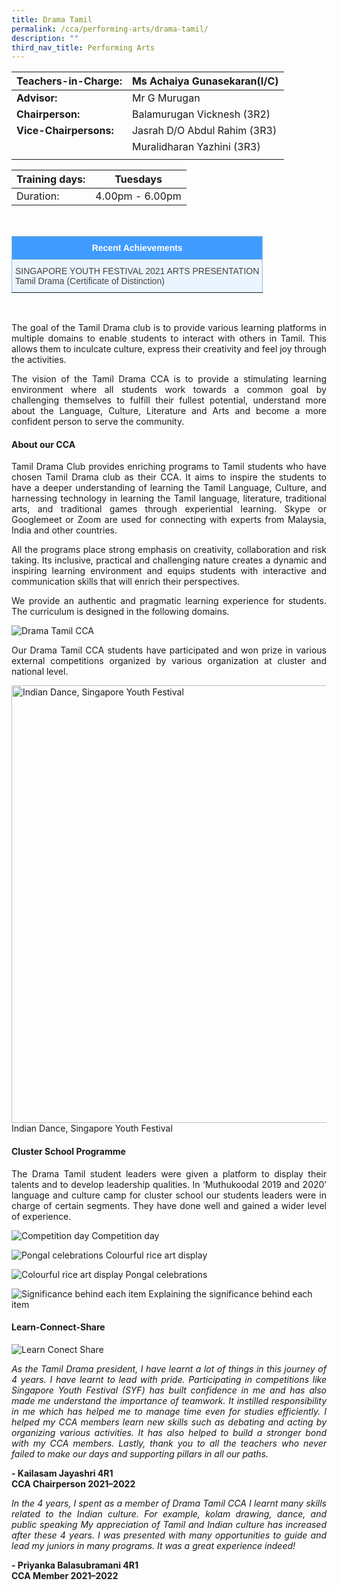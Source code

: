 ```yaml
---
title: Drama Tamil
permalink: /cca/performing-arts/drama-tamil/
description: ""
third_nav_title: Performing Arts
---
```

|  **Teachers-in-Charge:** | Ms Achaiya Gunasekaran(I/C) | 
| -------- | -------- |
| **Advisor:** | Mr G Murugan |
|**Chairperson:** |  Balamurugan Vicknesh (3R2) |
|**Vice-Chairpersons:** |  Jasrah D/O Abdul Rahim (3R3)  |
|  |  Muralidharan Yazhini (3R3) |
|  |  |

| Training days: | Tuesdays  |
| - | -|
| Duration: |  4.00pm - 6.00pm |

<br><style type="text/css">
.tg  {border-collapse:collapse;border-color:#9ABAD9;border-spacing:0;}
.tg td{background-color:#EBF5FF;border-color:#9ABAD9;border-style:solid;border-width:1px;color:#444;
  font-family:Arial, sans-serif;font-size:14px;overflow:hidden;padding:10px 5px;word-break:normal;}
.tg th{background-color:#409cff;border-color:#9ABAD9;border-style:solid;border-width:1px;color:#fff;
  font-family:Arial, sans-serif;font-size:14px;font-weight:normal;overflow:hidden;padding:10px 5px;word-break:normal;}
.tg .tg-3jrd{border-color:inherit;font-family:"Lucida Sans Unicode", "Lucida Grande", sans-serif !important;font-size:medium;
  text-align:left;vertical-align:top}
</style>
<table class="tg">
<thead>
  <tr>
    <th class="tg-3jrd"><b>Recent Achievements</b><br></th>
  </tr>
</thead>
<tbody>
  <tr>
    <td class="tg-3jrd">SINGAPORE YOUTH FESTIVAL 2021 ARTS PRESENTATION<br>Tamil Drama (Certificate of Distinction)</td>
  </tr>
</tbody>
</table>
<br>

<p style="text-align:justify">The goal of the Tamil Drama club is to provide various learning platforms in multiple domains to enable students to interact with others in Tamil. This allows them to inculcate culture, express their creativity and feel joy through the activities.</p>



<p style="text-align:justify">The vision of the Tamil Drama CCA is to provide a stimulating learning environment where all students work towards a common goal by challenging themselves to fulfill their fullest potential, understand more about the Language, Culture, Literature and Arts and become a more confident person to serve the community.</p>

#### About our CCA

<p style="text-align:justify">Tamil Drama Club provides enriching programs to Tamil students who have chosen Tamil Drama club as their CCA. It aims to inspire the students to have a deeper understanding of learning the Tamil Language, Culture, and harnessing technology in learning the Tamil language, literature, traditional arts, and traditional games through experiential learning. Skype or Googlemeet or Zoom are used for connecting with experts from Malaysia, India and other countries.</p>

<p style="text-align:justify">All the programs place strong emphasis on creativity, collaboration and risk taking. Its inclusive, practical and challenging nature creates a dynamic and inspiring learning environment and equips students with interactive and communication skills that will enrich their perspectives.</p>

<p style="text-align:justify">We provide an authentic and pragmatic learning experience for students. The curriculum is designed in the following domains.</p>


![Drama Tamil CCA](/images/Cca/cca-dramatamil-i-logo04.png)

<p style="text-align:justify">Our Drama Tamil CCA students have participated and won prize in various external competitions organized by various organization at cluster and national level.</p>

<img src="/images/Cca/cca-dramatamil-syf2021.jpg" alt="Indian Dance, Singapore Youth Festival" style="width:700px" />
Indian Dance, Singapore Youth Festival

#### Cluster School Programme

<p style="text-align:justify">The Drama Tamil student leaders were given a platform to display their talents and to develop leadership qualities.  In ‘Muthukoodal 2019 and 2020’ language and culture camp for cluster school our students leaders were in charge of certain segments. They have done well and gained a wider level of experience.</p>

![Competition day](/images/Cca/cca-dramatamil-02.jpg)
Competition day

![Pongal celebrations](/images/Cca/cca-dramatamil-03b.jpg)
Colourful rice art display

![Colourful rice art display](/images/Cca/cca-dramatamil-05.jpg)
Pongal celebrations

![Significance behind each item](/images/Cca/cca-dramatamil-06.jpg)
Explaining the significance behind each item


#### Learn-Connect-Share

![Learn Conect Share](/images/Cca/cca-dramatamil-06a.jpg)

<p style="text-align:justify; font-style:italic">As the Tamil Drama president, I have learnt a lot of things in this journey of 4 years.  I have learnt to lead with pride. Participating in competitions like Singapore Youth Festival (SYF) has built confidence in me and has also made me understand the importance of teamwork. It instilled responsibility in me which has helped me to manage time even for studies efficiently.  I helped my CCA members learn new skills such as debating and acting by organizing various activities. It has also helped to build a stronger bond with my CCA members. Lastly, thank you to all the teachers who never failed to make our days and supporting pillars in all our paths.</p>

**- Kailasam Jayashri 4R1 <br>
CCA Chairperson 2021–2022**



<p style="text-align:justify; font-style:italic">In the 4 years, I spent as a member of Drama Tamil CCA I learnt many skills related to the Indian culture. For example, kolam drawing, dance, and public speaking My appreciation of Tamil and Indian culture has increased after these 4 years. I was presented with many opportunities to guide and lead my juniors in many programs. It was a great experience indeed!</p>

**- Priyanka Balasubramani 4R1<br>
CCA Member 2021–2022**